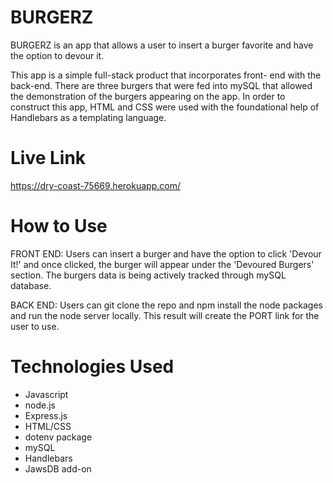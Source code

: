 # BURGERZ

BURGERZ is an app that allows a user to insert a burger favorite and have the option to devour it. 

This app is a simple full-stack product that incorporates front- end with the back-end. There are three burgers that were fed into mySQL that allowed the demonstration of the burgers appearing on the app. In order to construct this app, HTML and CSS were used with the foundational help of Handlebars as a templating language. 

# Live Link

https://dry-coast-75669.herokuapp.com/

# How to Use

FRONT END: Users can insert a burger and have the option to click 'Devour It!' and once clicked, the burger will appear under the 'Devoured Burgers' section. The burgers data is being actively tracked through mySQL database. 

BACK END: Users can git clone the repo and npm install the node packages and run the node server locally. This result will create the PORT link for the user to use. 

# Technologies Used

* Javascript
* node.js
* Express.js
* HTML/CSS
* dotenv package
* mySQL
* Handlebars
* JawsDB add-on


